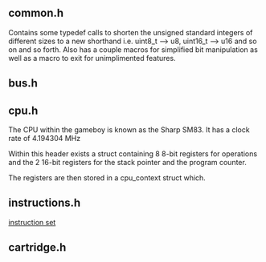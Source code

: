 ## common.h
Contains some typedef calls to shorten the unsigned standard integers of different sizes to a new shorthand i.e. uint8_t --> u8, uint16_t --> u16 and so on and so forth.
Also has a couple macros for simplified bit manipulation as well as a macro to exit for unimplimented features.

## bus.h


## cpu.h
The CPU within the gameboy is known as the Sharp SM83. It has a clock rate of 4.194304 MHz

Within this header exists a struct containing 8 8-bit registers for operations and the 2 16-bit registers for the stack pointer and the program counter.

The registers are then stored in a cpu_context struct which. 

## instructions.h
[instruction set](https://gbdev.io/gb-opcodes/optables/)

## cartridge.h
